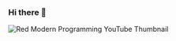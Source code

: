 ### Hi there 👋
![Red Modern Programming YouTube Thumbnail](https://github.com/malikkali14/malikkali14/assets/126530790/247a1fe5-01a9-4237-87c6-3ee58fa4382f)

<!--
**malikkali14/malikkali14** is a ✨ _special_ ✨ repository because its `README.md` (this file) appears on your GitHub profile.

Here are some ideas to get you started:

- 🔭 I’m currently working on ...
- 🌱 I’m currently learning ...
- 👯 I’m looking to collaborate on ...
- 🤔 I’m looking for help with ...
- 💬 Ask me about ...
- 📫 How to reach me: ...
- 😄 Pronouns: ...
- ⚡ Fun fact: ...
-->
